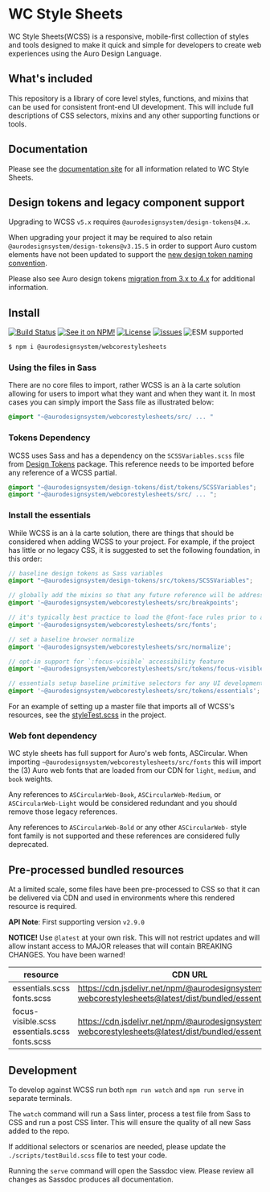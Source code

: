 # WC Style Sheets

WC Style Sheets(WCSS) is a responsive, mobile-first collection of styles and tools designed to make it quick and simple for developers to create web experiences using the Auro Design Language.

## What's included

This repository is a library of core level styles, functions, and mixins that can be used for consistent front-end UI development. This will include full descriptions of CSS selectors, mixins and any other supporting functions or tools.

## Documentation

Please see the [documentation site](https://alaskaairlines.github.io/WebCoreStyleSheets/) for all information related to WC Style Sheets.

## Design tokens and legacy component support

Upgrading to WCSS `v5.x` requires `@aurodesignsystem/design-tokens@4.x`.

When upgrading your project it may be required to also retain `@aurodesignsystem/design-tokens@v3.15.5` in order to support Auro custom elements have not been updated to support the [new design token naming convention](https://github.com/AlaskaAirlines/AuroDesignTokens/issues/118).

Please also see Auro design tokens [migration from 3.x to 4.x](https://github.com/AlaskaAirlines/aurodesignTokens/#migration-from-3x-to-4x) for additional information.

## Install

[![Build Status](https://img.shields.io/github/actions/workflow/status/AlaskaAirlines/webcorestylesheets/testPublish.yml?style=for-the-badge)](https://github.com/AlaskaAirlines/webcorestylesheets/actions/workflows/testPublish.yml)
[![See it on NPM!](https://img.shields.io/npm/v/@aurodesignsystem/webcorestylesheets.svg?style=for-the-badge&color=orange)](https://www.npmjs.com/package/@aurodesignsystem/webcorestyleSheets)
[![License](https://img.shields.io/npm/l/@aurodesignsystem/webcorestylesheets.svg?color=blue&style=for-the-badge)](https://www.apache.org/licenses/LICENSE-2.0)
[![issues](https://img.shields.io/github/issues-raw/AlaskaAirlines/WebCoreStyleSheets?style=for-the-badge)](https://github.com/AlaskaAirlines/WebCoreStyleSheets/issues)
![ESM supported](https://img.shields.io/badge/ESM-compatible-FFE900?style=for-the-badge)

```bash
$ npm i @aurodesignsystem/webcorestylesheets
```

### Using the files in Sass

There are no core files to import, rather WCSS is an à la carte solution allowing for users to import what they want and when they want it. In most cases you can simply import the Sass file as illustrated below:

```scss
@import "~@aurodesignsystem/webcorestylesheets/src/ ... "
```

### Tokens Dependency

WCSS uses Sass and has a dependency on the `SCSSVariables.scss` file from [Design Tokens](https://github.com/AlaskaAirlines/AuroDesignTokens) package. This reference needs to be imported before any reference of a WCSS partial.

```scss
@import "~@aurodesignsystem/design-tokens/dist/tokens/SCSSVariables";
@import "~@aurodesignsystem/webcorestylesheets/src/ ... ";
```

### Install the essentials

While WCSS is an à la carte solution, there are things that should be considered when adding WCSS to your project. For example, if the project has little or no legacy CSS, it is suggested to set the following foundation, in this order:

```scss
// baseline design tokens as Sass variables
@import "~@aurodesignsystem/design-tokens/src/tokens/SCSSVariables";

// globally add the mixins so that any future reference will be addressed
@import '~@aurodesignsystem/webcorestylesheets/src/breakpoints';

// it's typically best practice to load the @font-face rules prior to any reference of the custom web fonts
@import '~@aurodesignsystem/webcorestylesheets/src/fonts';

// set a baseline browser normalize
@import '~@aurodesignsystem/webcorestylesheets/src/normalize';

// opt-in support for `:focus-visible` accessibility feature
@import '~@aurodesignsystem/webcorestylesheets/src/tokens/focus-visible';

// essentials setup baseline primitive selectors for any UI development
@import '~@aurodesignsystem/webcorestylesheets/src/tokens/essentials';
```

For an example of setting up a master file that imports all of WCSS's resources, see the [styleTest.scss](https://raw.githubusercontent.com/AlaskaAirlines/WebCoreStyleSheets/master/tests/styleTest.scss) in the project.

### Web font dependency

WC style sheets has full support for Auro's web fonts, ASCircular. When importing `~@aurodesignsystem/webcorestylesheets/src/fonts` this will import the (3) Auro web fonts that are loaded from our CDN for `light`, `medium`, and `book` weights.

Any references to `ASCircularWeb-Book`, `ASCircularWeb-Medium`, or `ASCircularWeb-Light` would be considered redundant and you should remove those legacy references.

Any references to `ASCircularWeb-Bold` or any other `ASCircularWeb-` style font family is not supported and these references are considered fully deprecated.


## Pre-processed bundled resources

At a limited scale, some files have been pre-processed to CSS so that it can be delivered via CDN and used in environments where this rendered resource is required.

**API Note**: First supporting version `v2.9.0`

**NOTICE!** Use `@latest` at your own risk. This will not restrict updates and will allow instant access to MAJOR releases that will contain BREAKING CHANGES. You have been warned!

| resource | CDN URL |
|---|---
| essentials.scss<br>fonts.scss|[https://cdn.jsdelivr.net/npm/@aurodesignsystem/<br>webcorestylesheets@latest/dist/bundled/essentials.css](https://cdn.jsdelivr.net/npm/@aurodesignsystem/webcorestylesheets@latest/dist/bundled/essentials.css)|
| focus-visible.scss<br>essentials.scss<br>fonts.scss|[https://cdn.jsdelivr.net/npm/@aurodesignsystem/<br>webcorestylesheets@latest/dist/bundled/essentials+fv.css](https://cdn.jsdelivr.net/npm/@aurodesignsystem/webcorestylesheets@latest/dist/bundled/essentials+fv.css)|

## Development

To develop against WCSS run both `npm run watch` and `npm run serve` in separate terminals.

The `watch` command will run a Sass linter, process a test file from Sass to CSS and run a post CSS linter. This will ensure the quality of all new Sass added to the repo.

If additional selectors or scenarios are needed, please update the `./scripts/testBuild.scss` file to test your code.

Running the `serve` command will open the Sassdoc view. Please review all changes as Sassdoc produces all documentation.
